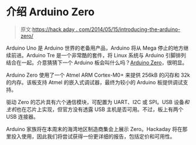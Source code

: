 # 介绍 Arduino Zero

> 原文:[https://hack aday . com/2014/05/15/introducing-the-arduino-zero/](https://hackaday.com/2014/05/15/introducing-the-arduino-zero/)

Arduino Uno 是 Arduino 世界的老备用产品，Arduino 将从 Mega 停止的地方继续前进。Arduino Tre 是一个非常酷的套件，将 Linux 系统与 Arduino 引脚排列结合在一起。介意猜猜下一个 Arduino 板会叫什么吗？[Arduino Zero](http://blog.arduino.cc/2014/05/15/meet-arduino-zero/)，很明显。

Arduino Zero 使用了一个 Atmel ARM Cortex-M0+ 来提供 256kB 的闪存和 32k 的内存。该板支持 Atmel 的嵌入式调试器，最终为较小的 Arduino 板提供调试支持。

驱动 Zero 的芯片具有六个通信模块，可配置为 UART、I2C 或 SPI。USB 设备*和主机*也在芯片上实现，但官方没有透露 USB 主机是否可用。不过，板上有两个 USB 连接器。

Arduino 家族将在本周末的海湾地区制造商集会上展示 Zero。Hackaday 将在那里投入使用，因此我们将尝试获得一份更详细的报告，包括定价和可用性。